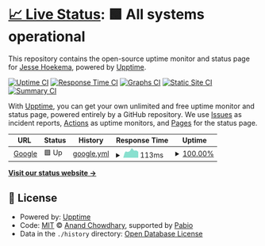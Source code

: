 # [📈 Live Status](https://JesseHoekema.github.io/jessehoekemacom-upptime): <!--live status--> **🟩 All systems operational**

This repository contains the open-source uptime monitor and status page for [Jesse Hoekema](https://www.jessehoekema.com/), powered by [Upptime](https://github.com/upptime/upptime).

[![Uptime CI](https://github.com/JesseHoekema/jessehoekemacom-upptime/workflows/Uptime%20CI/badge.svg)](https://github.com/JesseHoekema/jessehoekemacom-upptime/actions?query=workflow%3A%22Uptime+CI%22)
[![Response Time CI](https://github.com/JesseHoekema/jessehoekemacom-upptime/workflows/Response%20Time%20CI/badge.svg)](https://github.com/JesseHoekema/jessehoekemacom-upptime/actions?query=workflow%3A%22Response+Time+CI%22)
[![Graphs CI](https://github.com/JesseHoekema/jessehoekemacom-upptime/workflows/Graphs%20CI/badge.svg)](https://github.com/JesseHoekema/jessehoekemacom-upptime/actions?query=workflow%3A%22Graphs+CI%22)
[![Static Site CI](https://github.com/JesseHoekema/jessehoekemacom-upptime/workflows/Static%20Site%20CI/badge.svg)](https://github.com/JesseHoekema/jessehoekemacom-upptime/actions?query=workflow%3A%22Static+Site+CI%22)
[![Summary CI](https://github.com/JesseHoekema/jessehoekemacom-upptime/workflows/Summary%20CI/badge.svg)](https://github.com/JesseHoekema/jessehoekemacom-upptime/actions?query=workflow%3A%22Summary+CI%22)

With [Upptime](https://upptime.js.org), you can get your own unlimited and free uptime monitor and status page, powered entirely by a GitHub repository. We use [Issues](https://github.com/JesseHoekema/jessehoekemacom-upptime/issues) as incident reports, [Actions](https://github.com/JesseHoekema/jessehoekemacom-upptime/actions) as uptime monitors, and [Pages](https://JesseHoekema.github.io/jessehoekemacom-upptime) for the status page.

<!--start: status pages-->
<!-- This summary is generated by Upptime (https://github.com/upptime/upptime) -->
<!-- Do not edit this manually, your changes will be overwritten -->
<!-- prettier-ignore -->
| URL | Status | History | Response Time | Uptime |
| --- | ------ | ------- | ------------- | ------ |
| <img alt="" src="https://icons.duckduckgo.com/ip3/www.google.com.ico" height="13"> [Google](https://www.google.com) | 🟩 Up | [google.yml](https://github.com/JesseHoekema/jessehoekemacom-upptime/commits/HEAD/history/google.yml) | <details><summary><img alt="Response time graph" src="./graphs/google/response-time-week.png" height="20"> 113ms</summary><br><a href="https://JesseHoekema.github.io/jessehoekemacom-upptime/history/google"><img alt="Response time 102" src="https://img.shields.io/endpoint?url=https%3A%2F%2Fraw.githubusercontent.com%2FJesseHoekema%2Fjessehoekemacom-upptime%2FHEAD%2Fapi%2Fgoogle%2Fresponse-time.json"></a><br><a href="https://JesseHoekema.github.io/jessehoekemacom-upptime/history/google"><img alt="24-hour response time 207" src="https://img.shields.io/endpoint?url=https%3A%2F%2Fraw.githubusercontent.com%2FJesseHoekema%2Fjessehoekemacom-upptime%2FHEAD%2Fapi%2Fgoogle%2Fresponse-time-day.json"></a><br><a href="https://JesseHoekema.github.io/jessehoekemacom-upptime/history/google"><img alt="7-day response time 113" src="https://img.shields.io/endpoint?url=https%3A%2F%2Fraw.githubusercontent.com%2FJesseHoekema%2Fjessehoekemacom-upptime%2FHEAD%2Fapi%2Fgoogle%2Fresponse-time-week.json"></a><br><a href="https://JesseHoekema.github.io/jessehoekemacom-upptime/history/google"><img alt="30-day response time 102" src="https://img.shields.io/endpoint?url=https%3A%2F%2Fraw.githubusercontent.com%2FJesseHoekema%2Fjessehoekemacom-upptime%2FHEAD%2Fapi%2Fgoogle%2Fresponse-time-month.json"></a><br><a href="https://JesseHoekema.github.io/jessehoekemacom-upptime/history/google"><img alt="1-year response time 102" src="https://img.shields.io/endpoint?url=https%3A%2F%2Fraw.githubusercontent.com%2FJesseHoekema%2Fjessehoekemacom-upptime%2FHEAD%2Fapi%2Fgoogle%2Fresponse-time-year.json"></a></details> | <details><summary><a href="https://JesseHoekema.github.io/jessehoekemacom-upptime/history/google">100.00%</a></summary><a href="https://JesseHoekema.github.io/jessehoekemacom-upptime/history/google"><img alt="All-time uptime 100.00%" src="https://img.shields.io/endpoint?url=https%3A%2F%2Fraw.githubusercontent.com%2FJesseHoekema%2Fjessehoekemacom-upptime%2FHEAD%2Fapi%2Fgoogle%2Fuptime.json"></a><br><a href="https://JesseHoekema.github.io/jessehoekemacom-upptime/history/google"><img alt="24-hour uptime 100.00%" src="https://img.shields.io/endpoint?url=https%3A%2F%2Fraw.githubusercontent.com%2FJesseHoekema%2Fjessehoekemacom-upptime%2FHEAD%2Fapi%2Fgoogle%2Fuptime-day.json"></a><br><a href="https://JesseHoekema.github.io/jessehoekemacom-upptime/history/google"><img alt="7-day uptime 100.00%" src="https://img.shields.io/endpoint?url=https%3A%2F%2Fraw.githubusercontent.com%2FJesseHoekema%2Fjessehoekemacom-upptime%2FHEAD%2Fapi%2Fgoogle%2Fuptime-week.json"></a><br><a href="https://JesseHoekema.github.io/jessehoekemacom-upptime/history/google"><img alt="30-day uptime 100.00%" src="https://img.shields.io/endpoint?url=https%3A%2F%2Fraw.githubusercontent.com%2FJesseHoekema%2Fjessehoekemacom-upptime%2FHEAD%2Fapi%2Fgoogle%2Fuptime-month.json"></a><br><a href="https://JesseHoekema.github.io/jessehoekemacom-upptime/history/google"><img alt="1-year uptime 100.00%" src="https://img.shields.io/endpoint?url=https%3A%2F%2Fraw.githubusercontent.com%2FJesseHoekema%2Fjessehoekemacom-upptime%2FHEAD%2Fapi%2Fgoogle%2Fuptime-year.json"></a></details>

<!--end: status pages-->

[**Visit our status website →**](https://JesseHoekema.github.io/jessehoekemacom-upptime)

## 📄 License

- Powered by: [Upptime](https://github.com/upptime/upptime)
- Code: [MIT](./LICENSE) © [Anand Chowdhary](https://anandchowdhary.com), supported by [Pabio](https://pabio.com)
- Data in the `./history` directory: [Open Database License](https://opendatacommons.org/licenses/odbl/1-0/)
